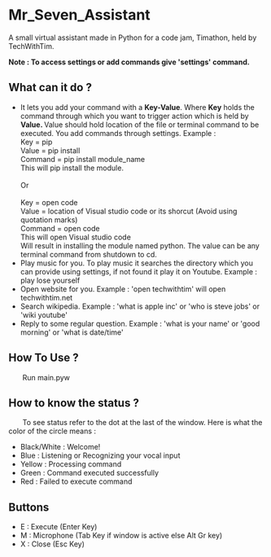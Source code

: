 # Mr_Seven_Assistant
A small virtual assistant made in Python for a code jam, Timathon, held by TechWithTim.

<strong>Note : To access settings or add commands give 'settings' command.</strong>

<h2> What can it do ?</h2>

<ul>
  <li>It lets you add your command with a <strong>Key-Value</strong>. Where <strong>Key</strong> holds the command through which you want to trigger action which is held by  <strong>Value. </strong>Value</strong> should hold location of the file or terminal command to be executed. You add commands through settings. Example : <br>
    Key = pip<br>
    Value = pip install<br>
    Command = pip install module_name<br>This will pip install the module.<br><br>Or<br><br>
    Key = open code<br>
    Value = location of Visual studio code or its shorcut (Avoid using quotation marks)<br>
    Command = open code<br>
    This will open Visual studio code
    </li>
    Will result in installing the module named python. The value can be any terminal command from shutdown to cd.</li>
    <li>Play music for you. To play music it searches the directory which you can provide using settings, if not found it play it on Youtube. Example : play lose yourself</li>
    <li>Open website for you. Example : 'open techwithtim' will open techwithtim.net</li>
    <li>Search wikipedia. Example : 'what is apple inc' or 'who is steve jobs' or 'wiki youtube'</li>
    <li>Reply to some regular question. Example : 'what is your name' or 'good morning' or 'what is date/time'
  </ul>
  
<h2> How To Use ?</h2>
&nbsp;&nbsp;&nbsp;&nbsp;&nbsp;&nbsp;&nbsp;Run main.pyw

<h2> How to know the status ?</h2>
&nbsp;&nbsp;&nbsp;&nbsp;&nbsp;&nbsp;&nbsp;To see status refer to the dot at the last of the window.
Here is what the color of the circle means : <br>
<ul>
  <li>Black/White : Welcome!</li>
  <li>Blue : Listening or Recognizing your vocal input</li>
  <li>Yellow : Processing command</li>
  <li>Green : Command executed successfully</li>
  <li>Red : Failed to execute command</li>
</ul>
<h2> Buttons </h2>
<ul>
  <li> E : Execute (Enter Key)</li>
  <li> M : Microphone (Tab Key if window is active else Alt Gr key)</li>
  <li> X : Close (Esc Key)</li>
  </ul>
  
